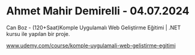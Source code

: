 # Ahmet Mahir Demirelli - 04.07.2024

Can Boz - (120+Saat)Komple Uygulamalı Web Geliştirme Eğitimi | .NET kursu ile yapılan bir proje.

www.udemy.com/course/komple-uygulamali-web-gelistirme-egitimi
